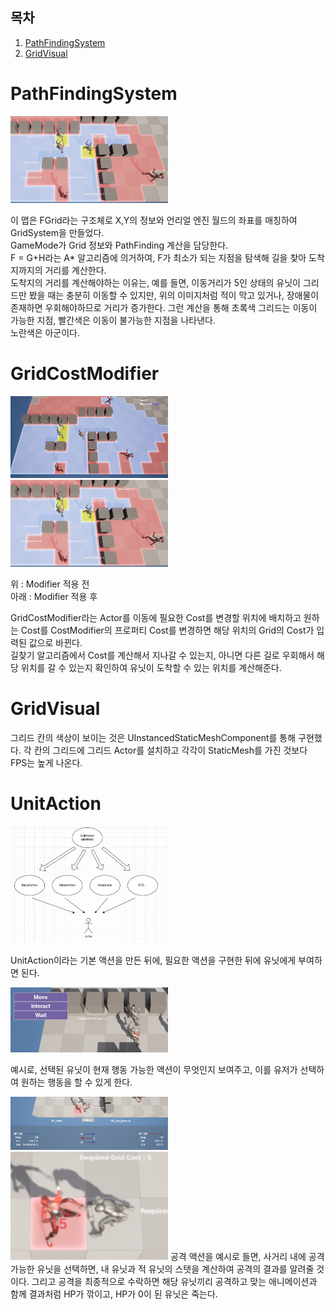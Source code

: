 ## 목차

1. [PathFindingSystem](#pathfindingsystem)
2. [GridVisual](#gridvisual)

# PathFindingSystem

<img src="ExplainImages/Move01.png" width="50%">

이 맵은 FGrid라는 구조체로 X,Y의 정보와 언리얼 엔진 월드의 좌표를 매칭하여 GridSystem을 만들었다.  
GameMode가 Grid 정보와 PathFinding 계산을 담당한다.  
F = G+H라는 A* 알고리즘에 의거하여, F가 최소가 되는 지점을 탐색해 길을 찾아 도착지까지의 거리를 계산한다.  
도착지의 거리를 계산해야하는 이유는, 예를 들면, 이동거리가 5인 상태의 유닛이 그리드만 봤을 때는 충분히 이동할 수 있지만, 위의 이미지처럼 적이 막고 있거나, 장애물이 존재하면 우회해야하므로 거리가 증가한다. 그런 계산을 통해 초록색 그리드는 이동이 가능한 지점, 빨간색은 이동이 불가능한 지점을 나타낸다.  
노란색은 아군이다.  

# GridCostModifier

<img src="ExplainImages/Move02.png" width="50%">
<img src="ExplainImages/Move01.png" width="50%">

위 : Modifier 적용 전  
아래 : Modifier 적용 후  

GridCostModifier라는 Actor를 이동에 필요한 Cost를 변경할 위치에 배치하고 원하는 Cost를 CostModifier의 프로퍼티 Cost를 변경하면 해당 위치의 Grid의 Cost가 입력된 값으로 바뀐다.  
길찾기 알고리즘에서 Cost를 계산해서 지나갈 수 있는지, 아니면 다른 길로 우회해서 해당 위치를 갈 수 있는지 확인하여 유닛이 도착할 수 있는 위치를 계산해준다.

# GridVisual

그리드 칸의 색상이 보이는 것은 UInstancedStaticMeshComponent를 통해 구현했다.
각 칸의 그리드에 그리드 Actor를 설치하고 각각이 StaticMesh를 가진 것보다 FPS는 높게 나온다.

# UnitAction

<img src="ExplainImages/UnitAction01.png" width="50%">

UnitAction이라는 기본 액션을 만든 뒤에, 필요한 액션을 구현한 뒤에 유닛에게 부여하면 된다.

<img src="ExplainImages/UnitAction02.png" width="50%">

예시로, 선택된 유닛이 현재 행동 가능한 액션이 무엇인지 보여주고, 이를 유저가 선택하여 원하는 행동을 할 수 있게 한다.

<img src="ExplainImages/Attack01.png" width="50%">
<img src="ExplainImages/Attack02.png" width="50%">
공격 액션을 예시로 들면, 사거리 내에 공격 가능한 유닛을 선택하면, 내 유닛과 적 유닛의 스탯을 계산하여 공격의 결과를 알려줄 것이다. 그리고 공격을 최종적으로 수락하면 해당 유닛끼리 공격하고 맞는 애니메이션과 함께 결과처럼 HP가 깎이고, HP가 0이 된 유닛은 죽는다.


